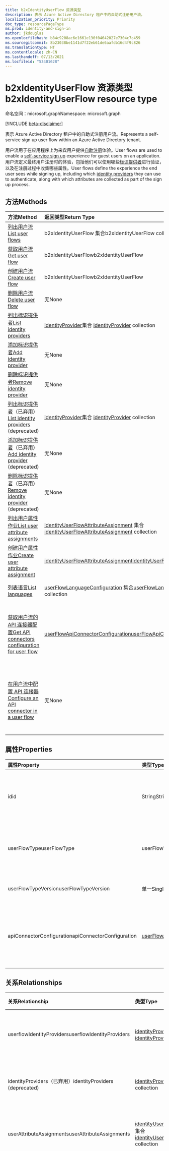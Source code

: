 ```yaml
---
title: b2xIdentityUserFlow 资源类型
description: 表示 Azure Active Directory 租户中的自助式注册用户流。
localization_priority: Priority
doc_type: resourcePageType
ms.prod: identity-and-sign-in
author: jkdouglas
ms.openlocfilehash: b84c9208ac6e1661e130f04642027e7304c7c459
ms.sourcegitcommit: 8b23038be1141d7f22eb61de6aafdb16d4f9c826
ms.translationtype: HT
ms.contentlocale: zh-CN
ms.lasthandoff: 07/13/2021
ms.locfileid: "53401628"
---
```

# <a name="b2xidentityuserflow-resource-type"></a><span data-ttu-id="c8069-103">b2xIdentityUserFlow 资源类型</span><span class="sxs-lookup"><span data-stu-id="c8069-103">b2xIdentityUserFlow resource type</span></span>

<span data-ttu-id="c8069-104">命名空间：microsoft.graph</span><span class="sxs-lookup"><span data-stu-id="c8069-104">Namespace: microsoft.graph</span></span>

[!INCLUDE [beta-disclaimer](../../includes/beta-disclaimer.md)]

<span data-ttu-id="c8069-105">表示 Azure Active Directory 租户中的自助式注册用户流。</span><span class="sxs-lookup"><span data-stu-id="c8069-105">Represents a self-service sign up user flow within an Azure Active Directory tenant.</span></span>

<span data-ttu-id="c8069-106">用户流用于在应用程序上为来宾用户提供[自助注册](/azure/active-directory/external-identities/self-service-sign-up-overview)体验。</span><span class="sxs-lookup"><span data-stu-id="c8069-106">User flows are used to enable a [self-service sign up](/azure/active-directory/external-identities/self-service-sign-up-overview) experience for guest users on an application.</span></span> <span data-ttu-id="c8069-107">用户流定义最终用户注册时的体验，包括他们可以使用哪些[标识提供者](/azure/active-directory/external-identities/identity-providers)进行验证，以及在注册过程中收集哪些属性。</span><span class="sxs-lookup"><span data-stu-id="c8069-107">User flows define the experience the end user sees while signing up, including which [identity providers](/azure/active-directory/external-identities/identity-providers) they can use to authenticate, along with which attributes are collected as part of the sign up process.</span></span>

## <a name="methods"></a><span data-ttu-id="c8069-108">方法</span><span class="sxs-lookup"><span data-stu-id="c8069-108">Methods</span></span>

| <span data-ttu-id="c8069-109">方法</span><span class="sxs-lookup"><span data-stu-id="c8069-109">Method</span></span>       | <span data-ttu-id="c8069-110">返回类型</span><span class="sxs-lookup"><span data-stu-id="c8069-110">Return Type</span></span>  |<span data-ttu-id="c8069-111">说明</span><span class="sxs-lookup"><span data-stu-id="c8069-111">Description</span></span>|
|:---------------|:--------|:----------|
|[<span data-ttu-id="c8069-112">列出用户流</span><span class="sxs-lookup"><span data-stu-id="c8069-112">List user flows</span></span>](../api/identitycontainer-list-b2xuserflows.md)|<span data-ttu-id="c8069-113">b2xIdentityUserFlow 集合</span><span class="sxs-lookup"><span data-stu-id="c8069-113">b2xIdentityUserFlow collection</span></span>|<span data-ttu-id="c8069-114">检索所有 B2X 用户流。</span><span class="sxs-lookup"><span data-stu-id="c8069-114">Retrieve all B2X user flows.</span></span>|
|[<span data-ttu-id="c8069-115">获取用户流</span><span class="sxs-lookup"><span data-stu-id="c8069-115">Get user flow</span></span>](../api/b2xidentityuserflow-get.md)|<span data-ttu-id="c8069-116">b2xIdentityUserFlow</span><span class="sxs-lookup"><span data-stu-id="c8069-116">b2xIdentityUserFlow</span></span>|<span data-ttu-id="c8069-117">检索 B2X 用户流的属性。</span><span class="sxs-lookup"><span data-stu-id="c8069-117">Retrieve properties of a B2X user flow.</span></span>|
|[<span data-ttu-id="c8069-118">创建用户流</span><span class="sxs-lookup"><span data-stu-id="c8069-118">Create user flow</span></span>](../api/identitycontainer-post-b2xuserflows.md)|<span data-ttu-id="c8069-119">b2xIdentityUserFlow</span><span class="sxs-lookup"><span data-stu-id="c8069-119">b2xIdentityUserFlow</span></span>|<span data-ttu-id="c8069-120">新建 B2X 用户流。</span><span class="sxs-lookup"><span data-stu-id="c8069-120">Create a new B2X user flow.</span></span>|
|[<span data-ttu-id="c8069-121">删除用户流</span><span class="sxs-lookup"><span data-stu-id="c8069-121">Delete user flow</span></span>](../api/b2xidentityuserflow-delete.md)|<span data-ttu-id="c8069-122">无</span><span class="sxs-lookup"><span data-stu-id="c8069-122">None</span></span>|<span data-ttu-id="c8069-123">删除 B2X 用户流。</span><span class="sxs-lookup"><span data-stu-id="c8069-123">Delete a B2X user flow.</span></span>|
|[<span data-ttu-id="c8069-124">列出标识提供者</span><span class="sxs-lookup"><span data-stu-id="c8069-124">List identity providers</span></span>](../api/b2xidentityuserflow-list-userflowidentityproviders.md)|<span data-ttu-id="c8069-125">[identityProvider](../resources/identityproviderbase.md)集合 </span><span class="sxs-lookup"><span data-stu-id="c8069-125">[identityProvider](../resources/identityproviderbase.md) collection</span></span>|<span data-ttu-id="c8069-126">检索 B2X 用户流中的所有标识提供者。</span><span class="sxs-lookup"><span data-stu-id="c8069-126">Retrieve all identity providers in a B2X user flow.</span></span>|
|[<span data-ttu-id="c8069-127">添加标识提供者</span><span class="sxs-lookup"><span data-stu-id="c8069-127">Add identity provider</span></span>](../api/b2xidentityuserflow-userflowidentityproviders-update.md)|<span data-ttu-id="c8069-128">无</span><span class="sxs-lookup"><span data-stu-id="c8069-128">None</span></span>|<span data-ttu-id="c8069-129">向 B2X 用户流添加标识提供者。</span><span class="sxs-lookup"><span data-stu-id="c8069-129">Add an identity provider to a B2X user flow.</span></span>|
|[<span data-ttu-id="c8069-130">删除标识提供者</span><span class="sxs-lookup"><span data-stu-id="c8069-130">Remove identity provider</span></span>](../api/b2xidentityuserflow-delete-userflowidentityproviders.md)|<span data-ttu-id="c8069-131">无</span><span class="sxs-lookup"><span data-stu-id="c8069-131">None</span></span>|<span data-ttu-id="c8069-132">从 B2X 用户流中删除标识提供者。</span><span class="sxs-lookup"><span data-stu-id="c8069-132">Remove an identity provider from a B2X user flow.</span></span>|
|<span data-ttu-id="c8069-133">[列出标识提供者](../api/b2xidentityuserflow-list-identityproviders.md)（已弃用）</span><span class="sxs-lookup"><span data-stu-id="c8069-133">[List identity providers](../api/b2xidentityuserflow-list-identityproviders.md) (deprecated)</span></span>|<span data-ttu-id="c8069-134">[identityProvider](../resources/identityProvider.md)集合 </span><span class="sxs-lookup"><span data-stu-id="c8069-134">[identityProvider](../resources/identityProvider.md) collection</span></span>|<span data-ttu-id="c8069-135">检索 B2X 用户流中的所有标识提供者。</span><span class="sxs-lookup"><span data-stu-id="c8069-135">Retrieve all identity providers in a B2X user flow.</span></span>|
|<span data-ttu-id="c8069-136">[添加标识提供者](../api/b2xidentityuserflow-post-identityproviders.md)（已弃用）</span><span class="sxs-lookup"><span data-stu-id="c8069-136">[Add identity provider](../api/b2xidentityuserflow-post-identityproviders.md) (deprecated)</span></span>|<span data-ttu-id="c8069-137">无</span><span class="sxs-lookup"><span data-stu-id="c8069-137">None</span></span>|<span data-ttu-id="c8069-138">向 B2X 用户流添加标识提供者。</span><span class="sxs-lookup"><span data-stu-id="c8069-138">Add an identity provider to a B2X user flow.</span></span>|
|<span data-ttu-id="c8069-139">[删除标识提供者](../api/b2xidentityuserflow-delete-identityproviders.md)（已弃用）</span><span class="sxs-lookup"><span data-stu-id="c8069-139">[Remove identity provider](../api/b2xidentityuserflow-delete-identityproviders.md) (deprecated)</span></span>|<span data-ttu-id="c8069-140">无</span><span class="sxs-lookup"><span data-stu-id="c8069-140">None</span></span>|<span data-ttu-id="c8069-141">从 B2X 用户流中删除标识提供者。</span><span class="sxs-lookup"><span data-stu-id="c8069-141">Remove an identity provider from a B2X user flow.</span></span>|
|[<span data-ttu-id="c8069-142">列出用户属性作业</span><span class="sxs-lookup"><span data-stu-id="c8069-142">List user attribute assignments</span></span>](../api/b2xidentityuserflow-list-userattributeassignments.md)|<span data-ttu-id="c8069-143">[identityUserFlowAttributeAssignment](../resources/identityuserflowattributeassignment.md) 集合</span><span class="sxs-lookup"><span data-stu-id="c8069-143">[identityUserFlowAttributeAssignment](../resources/identityuserflowattributeassignment.md) collection</span></span>|<span data-ttu-id="c8069-144">从 B2C 用户流中检索所有用户属性作业。</span><span class="sxs-lookup"><span data-stu-id="c8069-144">Retrieve all user attribute assignments in a B2X user flow.</span></span>|
|[<span data-ttu-id="c8069-145">创建用户属性作业</span><span class="sxs-lookup"><span data-stu-id="c8069-145">Create user attribute assignment</span></span>](../api/b2xidentityuserflow-post-userattributeassignments.md)|[<span data-ttu-id="c8069-146">identityUserFlowAttributeAssignment</span><span class="sxs-lookup"><span data-stu-id="c8069-146">identityUserFlowAttributeAssignment</span></span>](../resources/identityuserflowattributeassignment.md)|<span data-ttu-id="c8069-147">在 B2C 用户流中创建一个用户属性作业。</span><span class="sxs-lookup"><span data-stu-id="c8069-147">Create a user attribute assignment in a B2X user flow.</span></span>|
|[<span data-ttu-id="c8069-148">列表语言</span><span class="sxs-lookup"><span data-stu-id="c8069-148">List languages</span></span>](../api/b2xidentityuserflow-list-languages.md)|<span data-ttu-id="c8069-149">[userFlowLanguageConfiguration](../resources/userflowlanguageconfiguration.md) 集合</span><span class="sxs-lookup"><span data-stu-id="c8069-149">[userFlowLanguageConfiguration](../resources/userflowlanguageconfiguration.md) collection</span></span>|<span data-ttu-id="c8069-150">检索 B2X 用户流中的所有语言。</span><span class="sxs-lookup"><span data-stu-id="c8069-150">Retrieve all languages within a B2X user flow.</span></span>|
|[<span data-ttu-id="c8069-151">获取用户流的 API 连接器配置</span><span class="sxs-lookup"><span data-stu-id="c8069-151">Get API connectors configuration for user flow</span></span>](../api/b2xidentityuserflow-get-apiConnectorConfiguration.md)|[<span data-ttu-id="c8069-152">userFlowApiConnectorConfiguration</span><span class="sxs-lookup"><span data-stu-id="c8069-152">userFlowApiConnectorConfiguration</span></span>](../resources/userflowapiconnectorconfiguration.md)| <span data-ttu-id="c8069-153">获取用户流中所使用的 API 连接器的配置。</span><span class="sxs-lookup"><span data-stu-id="c8069-153">Get the configuration for API connectors used in the user flow.</span></span> <span data-ttu-id="c8069-154">此方法不支持 $expand 查询参数。</span><span class="sxs-lookup"><span data-stu-id="c8069-154">The $expand query parameter is not supported for this method.</span></span>|
|[<span data-ttu-id="c8069-155">在用户流中配置 API 连接器</span><span class="sxs-lookup"><span data-stu-id="c8069-155">Configure an API connector in a user flow</span></span>](../api/b2xidentityuserflow-put-apiConnectorConfiguration.md)|<span data-ttu-id="c8069-156">无</span><span class="sxs-lookup"><span data-stu-id="c8069-156">None</span></span>| <span data-ttu-id="c8069-157">通过更新 [apiConnectorConfiguration](../resources/userflowapiconnectorconfiguration.md) 属性，在用户流中按照特定步骤配置 API 连接器。</span><span class="sxs-lookup"><span data-stu-id="c8069-157">Configure an API connector for specific steps in a user flow by updating the [apiConnectorConfiguration](../resources/userflowapiconnectorconfiguration.md) property.</span></span>|

## <a name="properties"></a><span data-ttu-id="c8069-158">属性</span><span class="sxs-lookup"><span data-stu-id="c8069-158">Properties</span></span>

|<span data-ttu-id="c8069-159">属性</span><span class="sxs-lookup"><span data-stu-id="c8069-159">Property</span></span>|<span data-ttu-id="c8069-160">类型</span><span class="sxs-lookup"><span data-stu-id="c8069-160">Type</span></span>|<span data-ttu-id="c8069-161">说明</span><span class="sxs-lookup"><span data-stu-id="c8069-161">Description</span></span>|
|:---------------|:--------|:----------|
|<span data-ttu-id="c8069-162">id</span><span class="sxs-lookup"><span data-stu-id="c8069-162">id</span></span>|<span data-ttu-id="c8069-163">String</span><span class="sxs-lookup"><span data-stu-id="c8069-163">String</span></span>|<span data-ttu-id="c8069-164">用户流名称。</span><span class="sxs-lookup"><span data-stu-id="c8069-164">The name of the user flow.</span></span> <span data-ttu-id="c8069-165">这是一个必需的值且在创建之后不可变。</span><span class="sxs-lookup"><span data-stu-id="c8069-165">This is a required value and is immutable after it's created.</span></span> <span data-ttu-id="c8069-166">创建后，该名称将以 `B2X_1_` 的值作为前缀。</span><span class="sxs-lookup"><span data-stu-id="c8069-166">The name will be prefixed with the value of `B2X_1_` after creation.</span></span>|
|<span data-ttu-id="c8069-167">userFlowType</span><span class="sxs-lookup"><span data-stu-id="c8069-167">userFlowType</span></span>|<span data-ttu-id="c8069-168">userFlowType</span><span class="sxs-lookup"><span data-stu-id="c8069-168">userFlowType</span></span>|<span data-ttu-id="c8069-169">用户流类型。</span><span class="sxs-lookup"><span data-stu-id="c8069-169">The type of user flow.</span></span> <span data-ttu-id="c8069-170">对于自助注册用户流，该值在创建后只能 `signUpOrSignIn`，不能修改。</span><span class="sxs-lookup"><span data-stu-id="c8069-170">For self-service sign up user flows, the value can only be `signUpOrSignIn` and cannot be modified after creation.</span></span>|
|<span data-ttu-id="c8069-171">userFlowTypeVersion</span><span class="sxs-lookup"><span data-stu-id="c8069-171">userFlowTypeVersion</span></span>|<span data-ttu-id="c8069-172">单一</span><span class="sxs-lookup"><span data-stu-id="c8069-172">Single</span></span>|<span data-ttu-id="c8069-173">用户流版本。</span><span class="sxs-lookup"><span data-stu-id="c8069-173">The version of the user flow.</span></span> <span data-ttu-id="c8069-174">对于自助式注册用户流，版本始终为 `1`。</span><span class="sxs-lookup"><span data-stu-id="c8069-174">For self-service sign up user flows, the version is always `1`.</span></span>|
|<span data-ttu-id="c8069-175">apiConnectorConfiguration</span><span class="sxs-lookup"><span data-stu-id="c8069-175">apiConnectorConfiguration</span></span>|[<span data-ttu-id="c8069-176">userFlowApiConnectorConfiguration</span><span class="sxs-lookup"><span data-stu-id="c8069-176">userFlowApiConnectorConfiguration</span></span>](../resources/userflowapiconnectorconfiguration.md)|<span data-ttu-id="c8069-177">配置，用于启用 API 连接器以作为自助式注册用户流的一部分。</span><span class="sxs-lookup"><span data-stu-id="c8069-177">Configuration for enabling an API connector for use as part of the self-service sign up user flow.</span></span> <span data-ttu-id="c8069-178">只能使用 [Get userFlowApiConnectorConfiguration](../api/b2xidentityuserflow-get-apiConnectorConfiguration.md) 获取此对象的值。</span><span class="sxs-lookup"><span data-stu-id="c8069-178">You can only obtain the value of this object using [Get userFlowApiConnectorConfiguration](../api/b2xidentityuserflow-get-apiConnectorConfiguration.md).</span></span>|

## <a name="relationships"></a><span data-ttu-id="c8069-179">关系</span><span class="sxs-lookup"><span data-stu-id="c8069-179">Relationships</span></span>

| <span data-ttu-id="c8069-180">关系</span><span class="sxs-lookup"><span data-stu-id="c8069-180">Relationship</span></span>       | <span data-ttu-id="c8069-181">类型</span><span class="sxs-lookup"><span data-stu-id="c8069-181">Type</span></span>  |<span data-ttu-id="c8069-182">说明</span><span class="sxs-lookup"><span data-stu-id="c8069-182">Description</span></span>|
|:---------------|:--------|:----------|
|<span data-ttu-id="c8069-183">userflowIdentityProviders</span><span class="sxs-lookup"><span data-stu-id="c8069-183">userflowIdentityProviders</span></span>|<span data-ttu-id="c8069-184">[identityProviderBase](../resources/identityproviderbase.md) 集合</span><span class="sxs-lookup"><span data-stu-id="c8069-184">[identityProviderBase](../resources/identityproviderbase.md) collection</span></span>|<span data-ttu-id="c8069-185">用户流中包含的标识提供者。</span><span class="sxs-lookup"><span data-stu-id="c8069-185">The identity providers included in the user flow.</span></span>|
|<span data-ttu-id="c8069-186">identityProviders（已弃用）</span><span class="sxs-lookup"><span data-stu-id="c8069-186">identityProviders (deprecated)</span></span>|<span data-ttu-id="c8069-187">[identityProvider](../resources/identityprovider.md)集合 </span><span class="sxs-lookup"><span data-stu-id="c8069-187">[identityProvider](../resources/identityprovider.md) collection</span></span>|<span data-ttu-id="c8069-188">用户流中包含的标识提供者。</span><span class="sxs-lookup"><span data-stu-id="c8069-188">The identity providers included in the user flow.</span></span>|
|<span data-ttu-id="c8069-189">userAttributeAssignments</span><span class="sxs-lookup"><span data-stu-id="c8069-189">userAttributeAssignments</span></span>|<span data-ttu-id="c8069-190">[identityUserFlowAttributeAssignment](../resources/identityuserflowattributeassignment.md) 集合</span><span class="sxs-lookup"><span data-stu-id="c8069-190">[identityUserFlowAttributeAssignment](../resources/identityuserflowattributeassignment.md) collection</span></span>|<span data-ttu-id="c8069-191">包含在用户流内的用户属性作业。</span><span class="sxs-lookup"><span data-stu-id="c8069-191">The user attribute assignments included in the user flow.</span></span>|
|<span data-ttu-id="c8069-192">语言</span><span class="sxs-lookup"><span data-stu-id="c8069-192">languages</span></span>|<span data-ttu-id="c8069-193">[userFlowLanguageConfiguration](../resources/userflowlanguageconfiguration.md) 集合</span><span class="sxs-lookup"><span data-stu-id="c8069-193">[userFlowLanguageConfiguration](../resources/userflowlanguageconfiguration.md) collection</span></span>|<span data-ttu-id="c8069-194">用户流中的支持自定义的语言。</span><span class="sxs-lookup"><span data-stu-id="c8069-194">The languages supported for customization within the user flow.</span></span> <span data-ttu-id="c8069-195">默认情况下，自助式注册用户流中启用了语言自定义。</span><span class="sxs-lookup"><span data-stu-id="c8069-195">Language customization is enabled by default in self-service sign up user flow.</span></span> <span data-ttu-id="c8069-196">无法在自助式注册用户流中创建自定义语言。</span><span class="sxs-lookup"><span data-stu-id="c8069-196">You cannot create custom languages in self-service sign up user flows.</span></span>|

## <a name="json-representation"></a><span data-ttu-id="c8069-197">JSON 表示形式</span><span class="sxs-lookup"><span data-stu-id="c8069-197">JSON representation</span></span>

<span data-ttu-id="c8069-198">下面是资源的 JSON 表示形式。</span><span class="sxs-lookup"><span data-stu-id="c8069-198">The following is a JSON representation of the resource.</span></span>

<!-- {
  "blockType": "resource",
  "@odata.type": "microsoft.graph.b2xIdentityUserFlow",
  "optionalProperties": [],
  "keyProperty": "id"
} -->

```json
{
    "id": "String (identifier)",
    "userFlowType": "String",
    "userFlowTypeVersion": "Single",
    "userflowIdentityProviders": [{"@odata.type": "microsoft.graph.identityProviderBase"}],
    "identityProviders": [{"@odata.type": "microsoft.graph.identityProvider"}],
    "userAttributeAssignments": [{"@odate.type": "microsoft.graph.identityUserFlowAttributeAssignment"}],
    "languages": [{"@odata.type": "microsoft.graph.userFlowLanguageConfiguration"}],
    "apiConnectorConfiguration": {
      "@odata.type": "microsoft.graph.userFlowApiConnectorConfiguration"
    }
}
```
